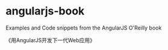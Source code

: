 angularjs-book
==============

Examples and Code snippets from the AngularJS O'Reilly book

《用AngularJS开发下一代Web应用》

